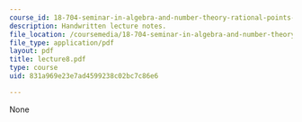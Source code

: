 ```yaml
---
course_id: 18-704-seminar-in-algebra-and-number-theory-rational-points-on-elliptic-curves-fall-2004
description: Handwritten lecture notes.
file_location: /coursemedia/18-704-seminar-in-algebra-and-number-theory-rational-points-on-elliptic-curves-fall-2004/831a969e23e7ad4599238c02bc7c86e6_lecture8.pdf
file_type: application/pdf
layout: pdf
title: lecture8.pdf
type: course
uid: 831a969e23e7ad4599238c02bc7c86e6

---
```

None